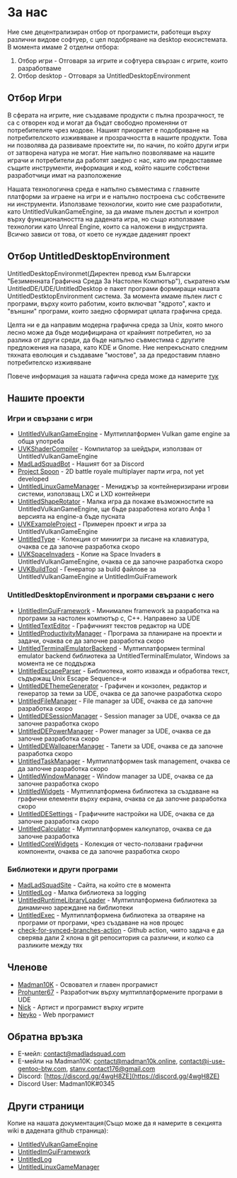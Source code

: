 # За нас
Ние сме децентрализиран отбор от програмисти, работещи върху различни видове софтуер, с цел подобряване на desktop екосистемата. В момента имаме 2 отделни
отбора:
1. Отбор игри - Отговаря за игрите и софтуера свързан с игрите, които разработваме
1. Отбор desktop - Отговаря за UntitledDesktopEnvironment

## Отбор Игри
В сферата на игрите, ние създаваме продукти с пълна прозрачност, те са с отворен код и могат да бъдат свободно променяни от потребителите чрез модове.
Нашият приоритет е подобряване на потребителското изживяване и прозрачността в нашите продукти. Това ни позволява да развиваме проектите ни, по начин,
по който други игри от затворена натура не могат. Ние напълно позволяваме на нашите играчи и потребители да работят заедно с нас, като им предоставяме
същите инструменти, информация и код, който нашите собствени разработчици имат на разположение

Нашата технологична среда е напълно съвместима с главните платформи за играене на игри и е напълно построена със собствените ни инструменти.
Използваме технологии, които ние сме разработили, като UntitledVulkanGameEngine, за да имаме пълен достъп и контрол върху функционалността на дадената
игра, но също използваме технологии като Unreal Engine, които са наложени в индустрията. Всичко зависи от това, от което се нуждае даденият проект

## Отбор UntitledDesktopEnvironment
UntitledDesktopEnvironmet(Директен превод към Български "Безименната Графична Среда За Настолен Компютър"), съкратено към UntitledDE/UDE/UntitledDesktop 
е пакет програми формиращи нашата UntitledDestktopEnvironment система. За момента имаме пълен лист с програми, върху които работим, които включват
"ядрото", както и "външни" програми, които заедно сформират цялата графична среда.

Целта ни е да направим модерна графична среда за Unix, която много лесно може да бъде модифицирана от крайният потребител, но за разлика от други среди,
да бъде напълно съвместима с другите предложения на пазара, като KDE и Gnome. Ние непрекъснато следним тяхната еволюция и създаваме "мостове", за да
предоставим плавно потребителско изживяване

Повече информация за нашата гафична среда може да намерите [тук](https://madladsquad.com/translations/bg/desktop)

## Нашите проекти
### Игри и свързани с игри
- [UntitledVulkanGameEngine](https://github.com/MadLadSquad/UntitledVulkanGameEngine) - Мултиплатформен Vulkan game engine за обща употреба
- [UVKShaderCompiler](https://github.com/MadLadSquad/UVKShaderCompiler) - Компилатор за шейдъри, използван от UntitledVulkanGameEngine
- [MadLadSquadBot](https://github.com/MadLadSquad/MadLadSquadBot) - Нашият бот за Discord
- [Project Spoon](https://github.com/MadLadSquad/ProjectSpoon) - 2D battle royale multiplayer парти игра, not yet developed
- [UntitledLinuxGameManager](https://github.com/MadLadSquad/UntitledLinuxGameManager) - Мениджър за контейнеризирани игрови системи, 
използващ LXC и LXD контейнери
- [UntitledShapeRotator](https://github.com/MadLadSquad/UntitledShapeRotator) - Малка игра да покаже възможностите на UntitledVulkanGameEngine,
ще бъде разработена когато Алфа 1 версията на engine-a бъде пусната 
- [UVKExampleProject](https://github.com/MadLadSquad/UVKExampleProject) - Примерен проект и игра за UntitledVulkanGameEngine
- [UntitledType](https://github.com/MadLadSquad/UntitledType) - Колекция от миниигри за писане на клавиатура, очаква се да започне разработка скоро
- [UVKSpaceInvaders](https://github.com/MadLadSquad/UVKSpaceInvaders) - Копие на Space Invaders в UntitledVulkanGameEngine, очаква се да започне 
разработка скоро
- [UVKBuildTool](https://github.com/MadLadSquad/UVKBuildTool) - Генератор за build файлове за UntitledVulkanGameEngine и UntitledImGuiFramework

### UntitledDesktopEnvironment и програми свързани с него
- [UntitledImGuiFramework](https://github.com/MadLadSquad/UntitledImGuiFramework) - Минимален framework за разработка на програми за настолен компютър с, 
C++. Направено за UDE
- [UntitledTextEditor](https://github.com/MadLadSquad/UntitledTextEditor) - Графичният текстов редактор на UDE
- [UntitledProductivityManager](https://github.com/MadLadSquad/UntitledProductivityManager) - Програма за планиране на проекти и задачи, очаква се да 
започне разработка скоро
- [UntitledTerminalEmulatorBackend](https://github.com/MadLadSquad/UTEBackend) - Мултиплатформен terminal emulator backend библиотека за 
UntitledTerminalEmulator, Windows за момента не се поддържа
- [UntitledEscapeParser](https://github.com/MadLadSquad/UntitledEscapeParser) - Библиотека, която изважда и обработва текст, съдържащ Unix Escape 
Sequence-и
- [UntitledDEThemeGenerator](https://github.com/MadLadSquad/UntitledDEThemeGenerator) - Графичен и конзолен, редактор и генератор за теми за UDE, 
очаква се да започне разработка скоро
- [UntitledFileManager](https://github.com/MadLadSquad/UntitledFileManager) - File manager за UDE, очаква се да започне разработка скоро
- [UntitledDESessionManager](https://github.com/MadLadSquad/UntitledDESessionManager) - Session manager за UDE, очаква се да започне разработка скоро
- [UntitledDEPowerManager](https://github.com/MadLadSquad/UntitledDEPowerManager) - Power manager за UDE, очаква се да започне разработка скоро
- [UntitledDEWallpaperManager](https://github.com/MadLadSquad/UntitledDEWallpaperManager) - Тапети за UDE, очаква се да започне разработка скоро
- [UntitledTaskManager](https://github.com/MadLadSquad/UntitledTaskManager) - Мултиплатформен task management, очаква се да започне разработка скоро
- [UntitledWindowManager](https://github.com/MadLadSquad/UntitledWindowManager) - Window manager за UDE, очаква се да започне разработка скоро
- [UntitledWidgets](https://github.com/MadLadSquad/UntitledWidgets) - Мултиплатформена библиотека за създаване на графични елементи върху екрана, 
очаква се да започне разработка скоро
- [UntitledDESettings](https://github.com/MadLadSquad/UntitledDESettings) - Графичните настройки на UDE, очаква се да започне разработка скоро
- [UntitledCalculator](https://github.com/MadLadSquad/UntitledCalculator) - Мултиплатформен калкулатор, очаква се да започне разработка
- [UntitledCoreWidgets](https://github.com/MadLadSquad/UntitledCoreWidgets) - Колекция от често-ползвани графични компоненти, очаква се да започне
разработка скоро

### Библиотеки и други програми
- [MadLadSquadSite](https://github.com/MadLadSquad/MadLadSquadSite) - Сайта, на който сте в момента
- [UntitledLog](https://github.com/MadLadSquad/UntitledLog) - Малка библиотека за logging
- [UntitledRuntimeLibraryLoader](https://github.com/MadLadSquad/UntitledRuntimeLibraryLoader) - Мултиплатформена библиотека за динамично зареждане на
библиотеки
- [UntitledExec](https://github.com/MadLadSquad/UntitledExec) - Мултиплатформена библиотека за отваряне на програми от програми, чрез създаване на нов
процес
- [check-for-synced-branches-action](https://github.com/MadLadSquad/check-for-synced-branches-action) - Github action, чиято задача е да сверява дали
2 клона в git репоситория са различни, и колко са разликите между тях

## Членове
- [Madman10K](https://github.com/Madman10K) - Освовател и главен програмист
- [Prohunter67](https://github.com/ProHunter67BG) - Разработчик върху мултиплатформените програми в UDE
- [Nick](https://github.com/nick-1666) - Артист и програмист върху игрите
- [Neyko](https://github.com/Neyko641) - Web програмист

## Обратна връзка
- E-мейл: contact@madladsquad.com
- E-мейли на Madman10K: contact@madman10k.online, contact@i-use-gentoo-btw.com, stanv.contact176@gmail.com
- Discord: [https://discord.gg/4wgH8ZE](https://discord.gg/4wgH8ZE)
- Discord User: Madman10K#0345

## Други страници
Копие на нашата документация(Също може да я намерите в секцията wiki в дадената github страница):
- [UntitledVulkanGameEngine](https://madladsquad.com/docs/UntitledVulkanGameEngine/Home)
- [UntitledImGuiFramework](https://madladsquad.com/docs/UntitledImGuiFramework/Home)
- [UntitledLog](https://madladsquad.com/docs/UntitledLog/Home)
- [UntitledLinuxGameManager](https://madladsquad.com/docs/UntitledLinuxGameManager/Home)
